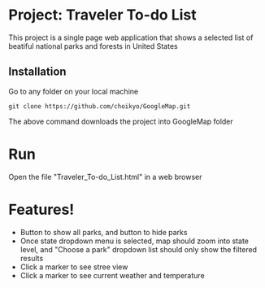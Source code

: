 # Project: Traveler To-do List
This project is a single page web application that shows a selected list of beatiful national parks and forests in United States

## Installation
Go to any folder on your local machine
```
git clone https://github.com/choikyo/GoogleMap.git
```
The above command downloads the project into GoogleMap folder

# Run
Open the file "Traveler_To-do_List.html" in a web browser

# Features!
- Button to show all parks, and button to hide parks
- Once state dropdown menu is selected, map should zoom into state level,  and "Choose a park" dropdown list should only show the filtered results
- Click a marker to see stree view
- Click a marker to see current weather and temperature 
